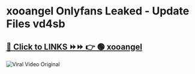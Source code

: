 
 # xooangel Onlyfans Leaked - Update Files vd4sb

## <h2><a href="https://clipsfans.com/xooangel&ref=git">🔗 Click to LINKS ⏩⏩ 👉 🟢 xooangel </a></h2>

<a href="https://clipsfans.com/xooangel&ref=git" rel="nofollow" data-target="animated-image.originalLink"><img src="https://i.ibb.co.com/xMMVF88/686577567.gif" alt="Viral Video Original" style="max-width: 100%; display: inline-block;" data-target="animated-image.originalImage"></a>

